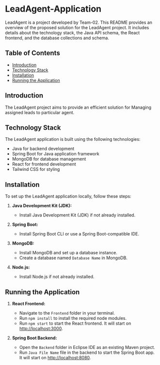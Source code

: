 # LeadAgent-Application

LeadAgent is a project developed by Team-02. This README provides an overview of the proposed solution for the LeadAgent project. It includes details about the technology stack, the Java API schema, the React frontend, and the database collections and schema. 

## Table of Contents

- [Introduction](#introduction)
- [Technology Stack](#technology-stack)
- [Installation](#installation)
- [Running the Application](#running-the-application)

## Introduction

The LeadAgent project aims to provide an efficient solution for Managing assigned leads to particular agent.

## Technology Stack

The LeadAgent application is built using the following technologies:

- Java for backend development
- Spring Boot for Java application framework
- MongoDB for database management
- React for frontend development
- Tailwind CSS for styling

## Installation

To set up the LeadAgent application locally, follow these steps:

1. **Java Development Kit (JDK):**
   - Install Java Development Kit (JDK) if not already installed.

2. **Spring Boot:**
   - Install Spring Boot CLI or use a Spring Boot-compatible IDE.

3. **MongoDB:**
   - Install MongoDB and set up a database instance.
   - Create a database named `Database Name` in MongoDB.

4. **Node.js:**
   - Install Node.js if not already installed.

## Running the Application

1. **React Frontend:**
   - Navigate to the `Frontend` folder in your terminal.
   - Run `npm install` to install the required node modules.
   - Run `npm start` to start the React frontend. It will start on [http://localhost:3000](http://localhost:3000).

2. **Spring Boot Backend:**
   - Open the `Backend` folder in Eclipse IDE as an existing Maven project.
   - Run `Java File Name` file in the backend to start the Spring Boot app. It will start on [http://localhost:8080](http://localhost:8080).
